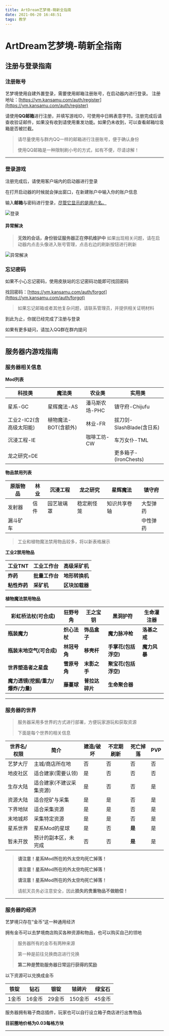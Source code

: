 ```yaml
---
title: ArtDream艺梦境-萌新全指南
date: 2021-06-20 16:48:51
tags: 教学
---
```


# ArtDream艺梦境-萌新全指南

## 注册与登录指南

### 注册账号

艺梦境使用自建外置登录，需要使用邮箱注册账号，在启动器内进行登录。
注册地址：[https://ym.kansamu.com/auth/register](https://ym.kansamu.com/auth/register)

请使用**QQ邮箱**进行注册，并填写游戏ID，可使用中日韩表意字符。注册完成后请查收验证邮件，如果没有收到请使用重发功能。如果仍未收到，可以查看邮箱垃圾箱是否被拦截。

> 请尽量使用与群内QQ一样的邮箱进行注册账号，便于确认身份
>
> 使用QQ邮箱是一种限制刷小号的方式，如有不便，尽请谅解！

------



### 登录游戏

注册完成后，请使用客户端内的启动器进行登录

在打开启动器的时候就会弹出窗口，在新建账户中输入你的账户信息

输入**邮箱**与密码进行登录，<u>尽管它显示的是用户名。</u>

![登录](https://z3.ax1x.com/2021/06/20/RFF41A.jpg)



#### 异常解决

> **无效的会话，身份验证服务器正在停机维护中**
> 如果出现相关问题，请在启动器内点击头像进入账号管理，点击右边的刷新按钮进行刷新

![异常解决](https://z3.ax1x.com/2021/06/20/RFFhpd.jpg)

### 忘记密码

如果不小心忘记密码，使用皮肤站的忘记密码功能即可找回密码

找回密码：[https://ym.kansamu.com/auth/forgot](https://ym.kansamu.com/auth/forgot)

> 如果忘记邮箱或者其他复杂问题，请联系管理员，并提供相关证明材料



到此为止，你就已经完成了注册与登录

如果有更多疑问，请加入QQ群在群内提问

------

## 服务器内游戏指南

### 服务器相关信息

**Mod列表**

| 科技类                  | 魔法类               | 农业类         | 实用类                    |
| ----------------------- | -------------------- | -------------- | ------------------------- |
| 星系-GC                 | 星辉魔法-AS          | 潘马斯农场-PHC | 镇守府-Chijufu            |
| 工业2-IC2(含高级太阳能) | 植物魔法-BOT(含额外) | 林业-FR        | 拔刀剑-SlashBlade(含日系) |
| 沉浸工程-IE             |                      | 咖啡工坊-CW    | 车万女仆-TML              |
| 龙之研究=DE             |                      |                | 更多箱子-(IronChests)     |



**物品禁用列表**

| 原版物品 | 林业 | 沉浸工程   | 龙之研究   | 星辉魔法     | 镇守府   |
| -------- | ---- | ---------- | ---------- | ------------ | -------- |
| 发射器   | 信件 | 园艺玻璃罩 | 稳定刷怪笼 | 知识共享卷轴 | 大型弹药 |
| 漏斗矿车 |      |            |            |              | 中性弹药 |

> 工业和植物魔法禁用物品较多，将以新表格展示



**工业2禁用物品**

| 工业TNT      | 工业工作台     | 高级采矿机     |
| ------------ | -------------- | -------------- |
| **炸药**     | **批量工作台** | **地形转换机** |
| **粘性炸药** | **采矿机**     | **区块加载器** |

**植物魔法禁用物品**

| 彩虹桥法杖(可合成)                | 狂野号角     | 王之宝钥       | 黑洞护符             | 生命灌注器   |
| --------------------------------- | ------------ | -------------- | -------------------- | ------------ |
| **瓶装魔力**                      | **炽心法杖** | **饰品盒子**   | **魔力脉冲枪**       | **洛基之戒** |
| **瓶装末地空气(可合成)**          | **林冠号角** | **移壳杆**     | **手掌花(包括浮空)** | **魔力风暴** |
| **世界塑造者之星盘**              | **雪原号角** | **末影之手**   | **聚宝花(包括浮空)** |              |
| **魔力透镜(挖掘/重力/爆炸/力量)** | **藤蔓球**   | **普拉达碎片** | **生命聚合器**       |              |

------

### 服务器的世界

> 服务器采用多世界的方式进行部署，方便玩家游玩和获取资源
>
> 下面是每个世界的相关信息

| 世界名/权限 | 简介                     | 建造/破坏 | 不定期刷新 | 死亡掉落 | PVP  |
| ----------- | ------------------------ | --------- | ---------- | -------- | ---- |
| 艺梦大厅    | 主城/商店所在地          | 否        | 否         | 否       | 否   |
| 地皮社区    | 适合建家(需要认领)       | 是        | 否         | 否       | 否   |
| 生存大陆    | 适合建家(不建议采集资源) | 是        | 否         | 否       | 是   |
| 资源大陆    | 适合挖矿与采集           | 是        | 是         | 否       | 是   |
| 下界地狱    | 适合采集资源             | 是        | 是         | 否       | 是   |
| 末地城邦    | 采集特定资源             | 是        | 是         | 否       | 是   |
| 星系世界    | 星系Mod的星球            | 是        | 否         | **是**   | 是   |
| 暂未开放    | 预计的副本区，未完成     | 否        | 否         | **是**   | 是   |

> **请注意！星系Mod所在的外太空均死亡掉落！**
>
> **请注意！星系Mod所在的外太空均死亡掉落！**
>
> **请注意！星系Mod所在的外太空均死亡掉落！**
>
> 请航天员务必注意安全，因此**损失的贵重物品不做赔偿！**

------

### 服务器的经济

艺梦境只存在“金币“这一种通用经济

拥有金币可以去梦境商店购买各种资源和物品，也可以购买自己的领地

> 服务器所有的金币有两种来源
>
> 第一种是前往兑换商店进行兑换
>
> **第二种是赞助服务器日常运行获得的奖励**

以下资源可以兑换成金币

| 铁锭  |  钻石  |  银锭  | 铱碎片  | 绿宝石 |
| :---: | :----: | :----: | :-----: | :----: |
| 1金币 | 16金币 | 29金币 | 150金币 | 45金币 |

服务器拥有箱子商店插件，玩家也可以自行设立箱子商店进行出售物品

**目前圈地价格为0.03每格方块**

------

